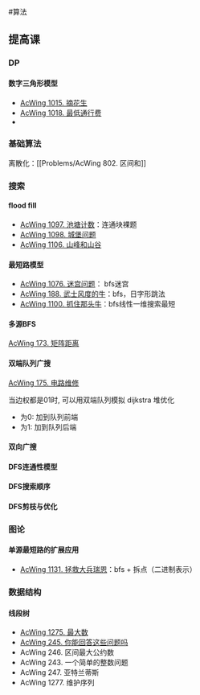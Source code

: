 #算法


## 提高课
### DP
#### 数字三角形模型
- [AcWing 1015. 摘花生](Algorithm/Problems/AcWing%201015.%20摘花生.md)
- [AcWing 1018. 最低通行费](Algorithm/Problems/AcWing%201018.%20最低通行费.md)
- 



### 基础算法
离散化：[[Problems/AcWing 802. 区间和]]


### 搜索
#### flood fill
- [AcWing 1097. 池塘计数](Algorithm/Problems/AcWing%201097.%20池塘计数.md)：连通块裸题
- [AcWing 1098. 城堡问题](Algorithm/Problems/AcWing%201098.%20城堡问题.md)
- [AcWing 1106. 山峰和山谷](Algorithm/Problems/AcWing%201106.%20山峰和山谷.md)


#### 最短路模型
- [AcWing 1076. 迷宫问题](Algorithm/Problems/AcWing%201076.%20迷宫问题.md)： bfs迷宫
- [AcWing 188. 武士风度的牛](Algorithm/Problems/AcWing%20188.%20武士风度的牛.md)：bfs，日字形跳法
- [AcWing 1100. 抓住那头牛](Algorithm/Problems/AcWing%201100.%20抓住那头牛.md)：bfs线性一维搜索最短


#### 多源BFS
[AcWing 173. 矩阵距离](Algorithm/Problems/AcWing%20173.%20矩阵距离.md)

#### 双端队列广搜
[AcWing 175. 电路维修](Algorithm/Problems/AcWing%20175.%20电路维修.md)

当边权都是01时, 可以用双端队列模拟 dijkstra 堆优化
- 为0: 加到队列前端
- 为1: 加到队列后端

#### 双向广搜


#### DFS连通性模型


#### DFS搜索顺序


#### DFS剪枝与优化





### 图论

#### 单源最短路的扩展应用

- [AcWing 1131. 拯救大兵瑞恩](Algorithm/Problems/AcWing%201131.%20拯救大兵瑞恩.md)：bfs + 拆点（二进制表示）



### 数据结构

#### 线段树
- [AcWing 1275. 最大数](Algorithm/Problems/AcWing%201275.%20最大数.md)
- [AcWing 245. 你能回答这些问题吗](Algorithm/Problems/AcWing%20245.%20你能回答这些问题吗.md)
- AcWing 246. 区间最大公约数
- AcWing 243. 一个简单的整数问题
- AcWing 247. 亚特兰蒂斯
- AcWing 1277. 维护序列





